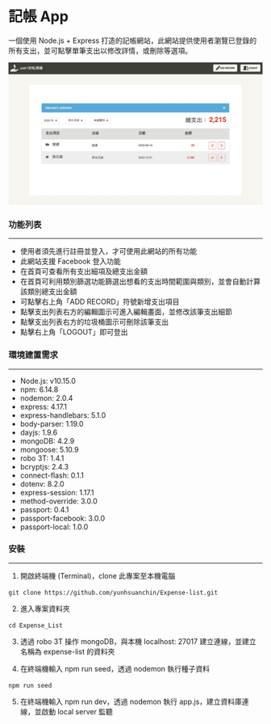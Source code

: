 # 記帳 App

一個使用 Node.js + Express 打造的記帳網站，此網站提供使用者瀏覽已登錄的所有支出，並可點擊單筆支出以修改詳情，或刪除等選項。

<p align="center">
  <img src="https://github.com/yunhsuanchin/Expense-list/blob/master/Xnip2020-11-13_14-28-07.jpg" width="1000">
<p align="center">
      
      
### 功能列表

---

- 使用者須先進行註冊並登入，才可使用此網站的所有功能
- 此網站支援 Facebook 登入功能
- 在首頁可查看所有支出細項及總支出金額
- 在首頁可利用類別篩選功能篩選出想看的支出時間範圍與類別，並會自動計算該類別總支出金額
- 可點擊右上角「ADD RECORD」符號新增支出項目
- 點擊支出列表右方的編輯圖示可進入編輯畫面，並修改該筆支出細節
- 點擊支出列表右方的垃圾桶圖示可刪除該筆支出
- 點擊右上角「LOGOUT」即可登出

### 環境建置需求

---

- Node.js: v10.15.0
- npm: 6.14.8
- nodemon: 2.0.4
- express: 4.17.1
- express-handlebars: 5.1.0
- body-parser: 1.19.0
- dayjs: 1.9.6
- mongoDB: 4.2.9
- mongoose: 5.10.9
- robo 3T: 1.4.1
- bcryptjs: 2.4.3
- connect-flash: 0.1.1
- dotenv: 8.2.0
- express-session: 1.17.1
- method-override: 3.0.0
- passport: 0.4.1
- passport-facebook: 3.0.0
- passport-local: 1.0.0

### 安裝

---

1. 開啟終端機 (Terminal)，clone 此專案至本機電腦
<p><code>git clone https://github.com/yunhsuanchin/Expense-list.git</code></p>

2. 進入專案資料夾
<p><code>cd Expense_List</p></code>

3. 透過 robo 3T 操作 mongoDB，與本機 localhost: 27017 建立連線，並建立名稱為 expense-list 的資料夾

4. 在終端機輸入 npm run seed，透過 nodemon 執行種子資料
<p><code>npm run seed</p></code>

5. 在終端機輸入 npm run dev，透過 nodemon 執行 app.js，建立資料庫連線，並啟動 local server 監聽
